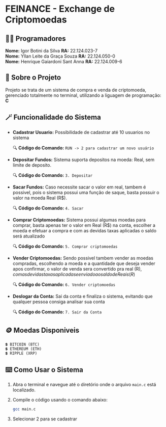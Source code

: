 # FEINANCE - Exchange de Criptomoedas

## 👨‍💻 **Programadores**
**Nome:**  Igor Botini da Silva **RA:** 22.124.023-7 <br>
**Nome:**  Yllan Leite da Graça Souza **RA:** 22.124.050-0 <br>
**Nome:**  Henrique Gaiardoni Sant Anna **RA:** 22.124.009-6 
## 📝 **Sobre o Projeto** 
Projeto se trata de um sistema de compra e venda de criptomoeda, gerenciado totalmente no terminal, utilizando a liguagem de programação: **C**
## 🪄 **Funcionalidade do Sistema** 

- **Cadastrar Usuario:** Possibilidade de cadastrar até 10 usuarios no sistema

    🔍 **Código do Comando:**  `RUN -> 2 para cadastrar um novo usuário `

- **Depositar Fundos:** Sistema suporta depositos na moeda: Real, sem limite de deposito.

    🔍 **Código do Comando:**  `3. Depositar`

- **Sacar Fundos:** Caso necessite sacar o valor em real, tambem é possivel, pois o sistema possui uma função de saque, basta possuir o valor na moeda Real (R$).

    🔍 **Código do Comando:**  `4. Sacar`

- **Comprar Criptomoedas:** Sistema possui algumas moedas para comprar, basta apenas ter o valor em Real (R$) na conta, escolher a moeda e efetuar a compra e com as devidas taxas aplicadas o saldo será atualizado

    🔍 **Código do Comando:**  `5. Comprar criptomoedas`
    

- **Vender Criptomoedas:** Sendo possivel tambem vender as moedas compradas, escolhendo a moeda e a quantidade que deseja vender apos confirmar, o valor de venda sera convertido pra real (R$), com as devidas taxas aplicadas e enviado ao saldo de Reais (R$)

    🔍 **Código do Comando:**  `6. Vender criptomoedas`

 - **Deslogar da Conta:** Sai da conta e finaliza o sistema, evitando que qualquer pessoa consiga analisar sua conta

    🔍 **Código do Comando:**  `7. Sair da Conta`

## 🪙 **Moedas Disponiveis**

    💲 BITCOIN (BTC) 
    💲 ETHEREUM (ETH) 
    💲 RIPPLE (XRP) 

## ⌨️ **Como Usar o Sistema**

1. Abra o terminal e navegue até o diretório onde o arquivo `main.c` está localizado.

2. Compile o código usando o comando abaixo:
   ```bash
   gcc main.c 
   ```
3. Selecionar 2 para se cadastrar    

